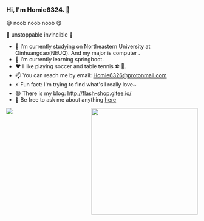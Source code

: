 ### Hi, I'm Homie6324. 👏
😅 noob noob noob 😋

👊 unstoppable invincible 👊
- 🔭 I’m currently studying on Northeastern University at Qinhuangdao(NEUQ). And my major is computer .
- 🌱 I’m currently learning springboot.
- ❤️ I like playing soccer and table tennis ⚽  🏓.
- 📫 You can reach me by email: Homie6326@protonmail.com
- ⚡ Fun fact: I'm trying to find what's I really love~
- 😄 There is my blog: http://flash-shop.gitee.io/ 
- 💬 Be free to ask me about anything [here](https://github.com/Homie6324/Homie6324/issues)
<img align="left" src="https://github-readme-stats.vercel.app/api?username=Homie6324&show_icons=true&hide_border=true">
<img align="right" height="280" src="https://pic2.zhimg.com/v2-28020003d4a493c78d8202ba6c35f179_b.webp">
